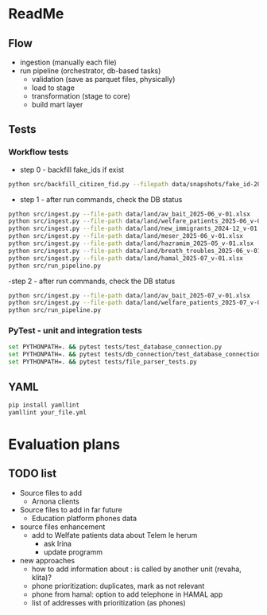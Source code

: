 # ReadMe

## Flow
- ingestion (manually each file)
- run pipeline (orchestrator, db-based tasks)
    - validation (save as parquet files, physically)
    - load to stage
    - transformation (stage to core)
    - build mart layer 

## Tests
### Workflow tests
- step 0 - backfill fake_ids if exist
```bash
python src/backfill_citizen_fid.py --filepath data/snapshots/fake_id-2025-06-15.xlsx
```
- step 1 - after run commands, check the DB status
```bash
python src/ingest.py --file-path data/land/av_bait_2025-06_v-01.xlsx
python src/ingest.py --file-path data/land/welfare_patients_2025-06_v-01.xlsx
python src/ingest.py --file-path data/land/new_immigrants_2024-12_v-01.xlsx
python src/ingest.py --file-path data/land/meser_2025-06_v-01.xlsx
python src/ingest.py --file-path data/land/hazramim_2025-05_v-01.xlsx
python src/ingest.py --file-path data/land/breath_troubles_2025-06_v-01.xlsx
python src/ingest.py --file-path data/land/hamal_2025-07_v-01.xlsx
python src/run_pipeline.py
```
-step 2 - after run commands, check the DB status
```bash
python src/ingest.py --file-path data/land/av_bait_2025-07_v-01.xlsx
python src/ingest.py --file-path data/land/welfare_patients_2025-07_v-01.xlsx
python src/run_pipeline.py
```

### PyTest - unit and integration tests
```bash
set PYTHONPATH=. && pytest tests/test_database_connection.py
set PYTHONPATH=. && pytest tests/db_connection/test_database_connection.py
set PYTHONPATH=. && pytest tests/file_parser_tests.py
```

## YAML
```bash
pip install yamllint
yamllint your_file.yml
```

# Evaluation plans
## TODO list
- Source files to add
    - Arnona clients
- Source files to add in far future 
    - Education platform phones data
- source files enhancement 
    - add to Welfate patients data about Telem le herum
        - ask Irina
        - update programm
- new approaches 
    - how to add information about : is called by another unit (revaha, klita)?
    - phone prioritization: duplicates, mark as not relevant
    - phone from hamal: option to add telephone in HAMAL app
    - list of addresses with prioritization (as phones)
     
